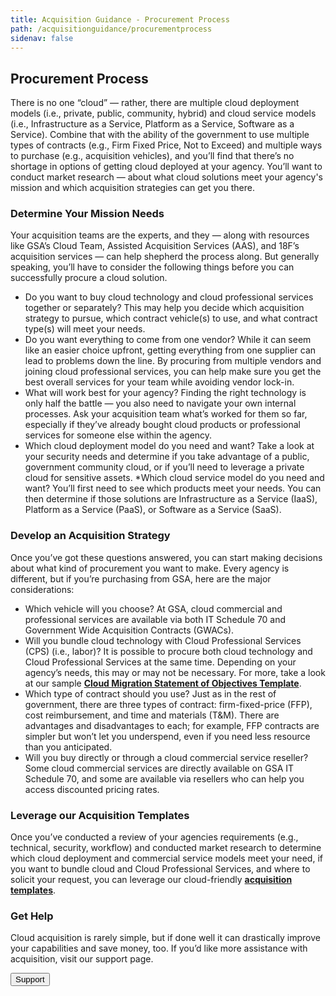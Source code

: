```yaml
---
title: Acquisition Guidance - Procurement Process
path: /acquisitionguidance/procurementprocess
sidenav: false
---
```


## Procurement Process

There is no one “cloud” — rather, there are multiple cloud deployment models (i.e., private, public, community, hybrid) and cloud service models (i.e., Infrastructure as a Service, Platform as a Service, Software as a Service). Combine that with the ability of the government  to use multiple types of contracts (e.g., Firm Fixed Price, Not to Exceed) and multiple ways to purchase (e.g., acquisition vehicles), and you’ll find that there’s no shortage in options of getting cloud deployed at your agency. You’ll want to conduct market research — about what cloud solutions meet your agency's mission and which acquisition strategies can get you there.  
 

### Determine Your Mission Needs

Your acquisition teams are the experts, and they — along with resources like GSA’s Cloud Team,  Assisted Acquisition Services (AAS), and 18F’s acquisition services — can help shepherd the process along. But generally speaking, you’ll have to consider the following things before you can successfully procure a cloud solution. 
- Do you want to buy cloud technology and cloud professional services together or separately? This may help you decide which acquisition strategy to pursue, which contract vehicle(s) to use, and what contract type(s) will meet your needs. 
- Do you want everything to come from one vendor? While it can seem like an easier choice upfront, getting everything from one supplier can lead to problems down the line. By procuring from multiple vendors and joining cloud professional services, you can help make sure you get the best overall services for your team while avoiding vendor lock-in. 
- What will work best for your agency? Finding the right technology is only half the battle — you also need to navigate your own internal processes. Ask your acquisition team what’s worked for them so far, especially if they’ve already bought cloud products or professional services for someone else within the agency. 
- Which cloud deployment model do you need and want? Take a look at your security needs and determine if you take advantage of a public, government community cloud, or if you’ll need to leverage a private cloud for sensitive assets. 
*Which cloud service model do you need and want? You’ll first need to see which products meet your needs. You can then determine if those solutions are Infrastructure as a Service (IaaS), Platform as a Service (PaaS), or Software as a Service (SaaS).

### Develop an Acquisition Strategy

Once you’ve got these questions answered, you can start making decisions about what kind of procurement you want to make. Every agency is different, but if you’re purchasing from GSA, here are the major considerations:
- Which vehicle will you choose? At GSA, cloud commercial and professional services are available via both IT Schedule 70 and Government Wide Acquisition Contracts (GWACs).
- Will you bundle cloud technology with Cloud Professional Services (CPS) (i.e., labor)? It is possible to procure both cloud technology and Cloud Professional Services at the same time. Depending on your agency’s needs, this may or may not be necessary. For more, take a look at our sample [**Cloud Migration Statement of Objectives Template**](/acquisitionguidance/templates). 
- Which type of contract should you use? Just as in the rest of government, there are three types of contract: firm-fixed-price (FFP), cost reimbursement, and time and materials (T&M). There are advantages and disadvantages to each; for example, FFP contracts are simpler but won’t let you underspend, even if you need less resource than you anticipated. 
- Will you buy directly or through a cloud commercial service reseller? Some cloud commercial services are directly available on GSA IT Schedule 70, and some are available via resellers who can help you access discounted pricing rates. 
 
### Leverage our Acquisition Templates 

Once you’ve conducted a review of your agencies requirements (e.g., technical, security, workflow) and conducted market research to determine which cloud deployment and commercial service models meet your need, if you want to bundle cloud and Cloud Professional Services, and where to solicit your request, you can leverage our cloud-friendly [**acquisition templates**](/acquisitionguidance/templates). 

<div class="usa-alert usa-alert--info" >
  <div class="usa-alert__body">
    <h3 class="usa-alert__heading">Get Help</h3>
    <p class="usa-alert__text">Cloud acquisition is rarely simple, but if done well it can drastically improve your capabilities and save money, too. If you’d like more assistance with acquisition, visit our support page.</p>
    <p><a href="/support"><button class="usa-button ">Support</button></a></p>
  </div>
</div>

